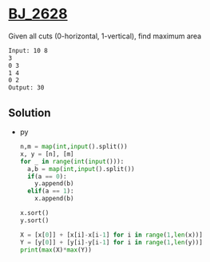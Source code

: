 # [BJ_2628](https://acmicpc.net/problem/2628)

Given all cuts (0-horizontal, 1-vertical), find maximum area

```txt
Input: 10 8
3
0 3
1 4
0 2
Output: 30
```

## Solution

* py

  ```py
  n,m = map(int,input().split())
  x, y = [n], [m]
  for _ in range(int(input())):
    a,b = map(int,input().split())
    if(a == 0):
      y.append(b)
    elif(a == 1):
      x.append(b)

  x.sort()
  y.sort()

  X = [x[0]] + [x[i]-x[i-1] for i in range(1,len(x))]
  Y = [y[0]] + [y[i]-y[i-1] for i in range(1,len(y))]
  print(max(X)*max(Y))
  ```

